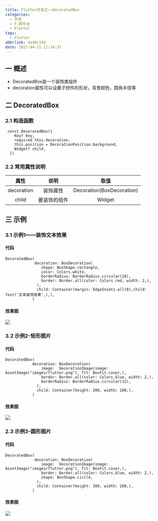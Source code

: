 ```yaml
---
title: Flutter开发之——DecoratedBox
categories:
  - 开发
  - F-跨平台
  - Flutter
tags:
  - Flutter
abbrlink: da40c19d
date: 2021-04-21 11:24:37
---
```

## 一 概述

* DecoratedBox是一个装饰类组件
* decoration属性可以设置子控件的形状，背景颜色，圆角半径等

<!--more-->

## 二 DecoratedBox

### 2.1 构造函数

```
 const DecoratedBox({
    Key? key,
    required this.decoration,
    this.position = DecorationPosition.background,
    Widget? child,
  })
```

### 2.2 常用属性说明

|    属性    |     说明     |           取值            |
| :--------: | :----------: | :-----------------------: |
| decoration |   装饰属性   | Decoration(BoxDecoration) |
|   child    | 要装饰的组件 |          Widget           |

## 三 示例

### 3.1 示例1——装饰文本效果

#### 代码

```
DecoratedBox(
             decoration: BoxDecoration(
                shape: BoxShape.rectangle,
                color: Colors.white,
                borderRadius: BorderRadius.circular(10),
                border: Border.all(color: Colors.red, width: 2,),
              ),
              child: Container(margin: EdgeInsets.all(8),child: Text('文本装饰效果',),),
            )
```

#### 效果图
![][1]

### 3.2 示例2-矩形图片

#### 代码

```
DecoratedBox(
            decoration: BoxDecoration(
                image:  DecorationImage(image: AssetImage("images/flutter.png"), fit: BoxFit.cover,),
                border: Border.all(color: Colors.blue, width: 2,),
                borderRadius: BorderRadius.circular(12),
              ),
              child: Container(height: 200, width: 200,),
            )
```

#### 效果图
![][2]

### 2.3 示例3-圆形图片

#### 代码

```
DecoratedBox(
             decoration: BoxDecoration(
                image:  DecorationImage(image: AssetImage("images/flutter.png"), fit: BoxFit.cover,),
                border: Border.all(color: Colors.blue, width: 2,),
                shape: BoxShape.circle,
              ),
              child: Container(height: 200, width: 200,),
            )
```

#### 效果图
![][3]




[1]:https://fastly.jsdelivr.net/gh/PGzxc/CDN@master/blog-flutter/flutter-decoratedbox-text-sample.png
[2]:https://fastly.jsdelivr.net/gh/PGzxc/CDN@master/blog-flutter/flutter-decoratedbox-rectangle-sample.png
[3]:https://fastly.jsdelivr.net/gh/PGzxc/CDN@master/blog-flutter/flutter-decoratedbox-circle-sample.png


